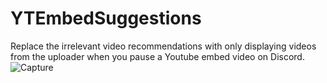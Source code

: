 # YTEmbedSuggestions
Replace the irrelevant video recommendations with only displaying videos from the uploader when you pause a Youtube embed video on Discord.
![Capture](https://user-images.githubusercontent.com/36400787/129460350-94dec5b3-a9f4-47aa-86e5-b151d817d1d8.PNG)
